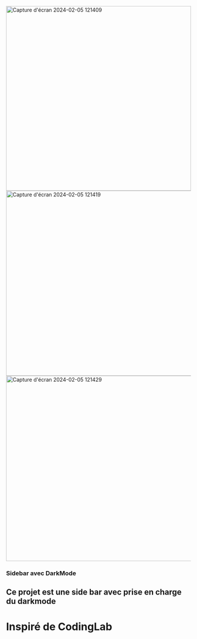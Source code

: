 
<img width="504" alt="Capture d'écran 2024-02-05 121409" src="https://github.com/NicolasM-83200/Sidebar_Classic/assets/130040163/b3571ee7-bfef-4e15-a276-77a0b219e1bf">
<img width="505" alt="Capture d'écran 2024-02-05 121419" src="https://github.com/NicolasM-83200/Sidebar_Classic/assets/130040163/93cfe4a4-31b1-42a6-8ae4-bc9713672443">
<img width="506" alt="Capture d'écran 2024-02-05 121429" src="https://github.com/NicolasM-83200/Sidebar_Classic/assets/130040163/35ff4f5f-3d48-443e-b9c1-afa98e9016f4">

### Sidebar avec DarkMode
## Ce projet est une side bar avec prise en charge du darkmode
# Inspiré de CodingLab
